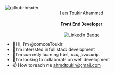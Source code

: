 <img src="https://i.ibb.co/SwkWd1m/github-header.jpg" alt="github-header" border="0">
<div align="center" id="badges>
  <h1>
   <h1>                     
    Hey there
    <img src="https://media.giphy.com/media/hvRJCLFzcasrR4ia7z/giphy.gif" width="30px"/>
    </h1>                                                                                      
    I am Toukir Ahammed
   </h1>
 <h4>Front End Developer</h4>
  <a href="https://www.linkedin.com/in/ahmdtoukir/">
    <img src="https://img.shields.io/badge/LinkedIn-blue?style=for-the-badge&logo=linkedin&logoColor=white" alt="LinkedIn Badge"/>
  </a>
</div>
                                                                                                                                


- 👋 Hi, I’m @comconToukir
- 👀 I’m interested in full stack development
- 🌱 I’m currently learning html, css, javascript
- 💞️ I’m looking to collaborate on web development
- 📫 How to reach me ahmdtoukir@gmail.com

<!---
comconToukir/comconToukir is a ✨ special ✨ repository because its `README.md` (this file) appears on your GitHub profile.
You can click the Preview link to take a look at your changes.
--->
